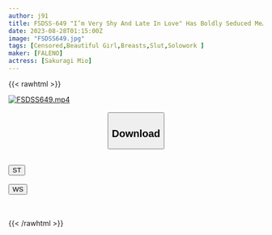```yaml
---
author: j91
title: FSDSS-649 "I’m Very Shy And Late In Love" Has Boldly Seduced Me… I’m The Worst Of My Girlfriend’s Sister And Secretly Rolling NTR. Mion Sakuragi
date: 2023-08-28T01:15:00Z
image: "FSDSS649.jpg"
tags: [Censored,Beautiful Girl,Breasts,Slut,Solowork ]
maker: [FALENO]
actress: [Sakuragi Mio]
---
```



{{< rawhtml >}}

<div class="video" data-videoid="kw7Zg4RkoZTOw1Y">
    <a href="javascript:;">
        <img src="https://my.j91.asia/posts/FSDSS649/FSDSS649.jpg" width="WIDTH" height="HEIGHT" alt="FSDSS649.mp4" loading="lazy">
    </a>
</div>

<script type="text/javascript" src="https://j91.asia/asset/on-demand-st.js"></script>

<br>
  <link rel="stylesheet" href="https://j91.asia/asset/bs5.css">
  
  <center>
  <button class="btn btn-primary" type="button" data-bs-toggle="collapse" data-bs-target=".multi-collapse" aria-expanded="false" aria-controls="multiCollapseExample1 multiCollapseExample2"><h2>Download</h2></button></center>
</p>
<div class="row">
  <div class="col">
    <div class="collapse multi-collapse" id="multiCollapseExample1">
      <div class="card card-body">
	      	      <br>
<div class="buttons">  
<a href="https://streamtape.to/v/kw7Zg4RkoZTOw1Y"><button class="btn-hover color-3"><i class="fa fa-download"></i> ST</button></a></div>
    </div>
  </div>
</div>
  <div class="col">
    <div class="collapse multi-collapse" id="multiCollapseExample2">
      <div class="card card-body">
	      <br>
<div class="buttons">
    <a href="https://wolfstream.tv/c2xla746s6jd"><button class="btn-hover color-9"><i class="fa fa-download"></i> WS</button></a></div>
<br><br>
      </div>
    </div>
  </div>
</div>

{{< /rawhtml >}}